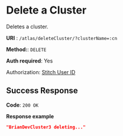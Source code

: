 # Delete a Cluster
Deletes a cluster.

**URI** : `/atlas/deleteCluster/?clusterName=:cn`

**Method:**: `DELETE`

**Auth required**: Yes

Authorization: [Stitch User ID](http://stitch-sdks.s3-website-us-east-1.amazonaws.com/stitch-sdks/js/4/interfaces/stitchuser.html#id)

## Success Response

**Code**: `200 OK`

**Response example**

```json
"BrianDevCluster3 deleting..."
```